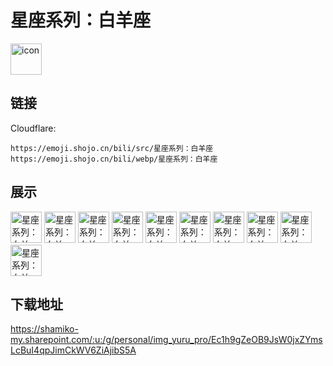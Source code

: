 # 星座系列：白羊座
<img src="https://emoji.shojo.cn/bili/src/星座系列：白羊座/icon.png" width="50" height="50" alt="icon">

## 链接
Cloudflare:
```
https://emoji.shojo.cn/bili/src/星座系列：白羊座
https://emoji.shojo.cn/bili/webp/星座系列：白羊座
```
## 展示
<img src="https://emoji.shojo.cn/bili/src/星座系列：白羊座/星座系列：白羊座-爱心表白.png" width="50" height="50" alt="星座系列：白羊座-爱心表白">
<img src="https://emoji.shojo.cn/bili/src/星座系列：白羊座/星座系列：白羊座-蹭蹭.png" width="50" height="50" alt="星座系列：白羊座-蹭蹭">
<img src="https://emoji.shojo.cn/bili/src/星座系列：白羊座/星座系列：白羊座-冲鸭.png" width="50" height="50" alt="星座系列：白羊座-冲鸭">
<img src="https://emoji.shojo.cn/bili/src/星座系列：白羊座/星座系列：白羊座-乖巧.png" width="50" height="50" alt="星座系列：白羊座-乖巧">
<img src="https://emoji.shojo.cn/bili/src/星座系列：白羊座/星座系列：白羊座-懒洋洋.png" width="50" height="50" alt="星座系列：白羊座-懒洋洋">
<img src="https://emoji.shojo.cn/bili/src/星座系列：白羊座/星座系列：白羊座-哦是吗.png" width="50" height="50" alt="星座系列：白羊座-哦是吗">
<img src="https://emoji.shojo.cn/bili/src/星座系列：白羊座/星座系列：白羊座-起床小助手.png" width="50" height="50" alt="星座系列：白羊座-起床小助手">
<img src="https://emoji.shojo.cn/bili/src/星座系列：白羊座/星座系列：白羊座-贴贴.png" width="50" height="50" alt="星座系列：白羊座-贴贴">
<img src="https://emoji.shojo.cn/bili/src/星座系列：白羊座/星座系列：白羊座-我直接回嗨.png" width="50" height="50" alt="星座系列：白羊座-我直接回嗨">
<img src="https://emoji.shojo.cn/bili/src/星座系列：白羊座/星座系列：白羊座-雨中肖邦.png" width="50" height="50" alt="星座系列：白羊座-雨中肖邦">

## 下载地址

https://shamiko-my.sharepoint.com/:u:/g/personal/img_yuru_pro/Ec1h9gZeOB9JsW0jxZYmsLcBuI4qpJimCkWV6ZiAjibS5A